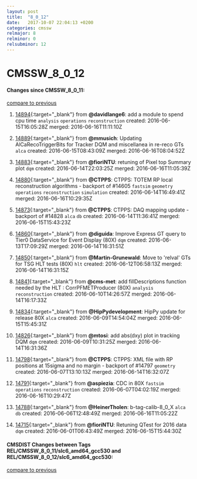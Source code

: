 ```yaml
---
layout: post
title:  "8_0_12"
date:   2017-10-07 22:04:13 +0200
categories: cmssw
relmajor: 8
relminor: 0
relsubminor: 12
---
```


# CMSSW_8_0_12
#### Changes since CMSSW_8_0_11:

[compare to previous](https://github.com/cms-sw/cmssw/compare/CMSSW_8_0_11...CMSSW_8_0_12)



1. [14894](http://github.com/cms-sw/cmssw/pull/14894){:target="_blank"}  from **@davidlange6**: add a module to spend cpu time `analysis`  `operations`  `reconstruction`  created: 2016-06-15T16:05:28Z merged: 2016-06-16T11:11:10Z

1. [14889](http://github.com/cms-sw/cmssw/pull/14889){:target="_blank"}  from **@mmusich**: Updating AlCaRecoTriggerBits for Tracker DQM and miscellanea in re-reco GTs `alca`  created: 2016-06-15T08:43:09Z merged: 2016-06-16T08:04:52Z

1. [14883](http://github.com/cms-sw/cmssw/pull/14883){:target="_blank"}  from **@fioriNTU**: retuning of Pixel top Summary plot `dqm`  created: 2016-06-14T22:03:25Z merged: 2016-06-16T11:05:39Z

1. [14880](http://github.com/cms-sw/cmssw/pull/14880){:target="_blank"}  from **@CTPPS**: CTPPS: TOTEM RP local reconstruction algorithms - backport of #14605 `fastsim`  `geometry`  `operations`  `reconstruction`  `simulation`  created: 2016-06-14T16:49:41Z merged: 2016-06-16T10:29:35Z

1. [14873](http://github.com/cms-sw/cmssw/pull/14873){:target="_blank"}  from **@CTPPS**: CTPPS: DAQ mapping update - backport of #14828 `alca`  `db`  created: 2016-06-14T11:36:41Z merged: 2016-06-15T15:43:23Z

1. [14860](http://github.com/cms-sw/cmssw/pull/14860){:target="_blank"}  from **@diguida**: Improve Express GT query to Tier0 DataService for Event Display (80X) `dqm`  created: 2016-06-13T17:09:29Z merged: 2016-06-14T16:31:51Z

1. [14850](http://github.com/cms-sw/cmssw/pull/14850){:target="_blank"}  from **@Martin-Grunewald**: Move to 'relval' GTs for TSG HLT tests (80X) `hlt`  created: 2016-06-12T06:58:13Z merged: 2016-06-14T16:31:15Z

1. [14841](http://github.com/cms-sw/cmssw/pull/14841){:target="_blank"}  from **@cms-met**: add fillDescriptions function needed by the HLT : CorrPFMETProducer (80X) `analysis`  `reconstruction`  created: 2016-06-10T14:26:57Z merged: 2016-06-14T16:17:33Z

1. [14834](http://github.com/cms-sw/cmssw/pull/14834){:target="_blank"}  from **@HipPydevelopment**: HipPy update for release 80X `alca`  created: 2016-06-09T14:54:04Z merged: 2016-06-15T15:45:31Z

1. [14826](http://github.com/cms-sw/cmssw/pull/14826){:target="_blank"}  from **@mtosi**: add abs(dxy) plot in tracking DQM `dqm`  created: 2016-06-09T10:31:25Z merged: 2016-06-14T16:31:36Z

1. [14798](http://github.com/cms-sw/cmssw/pull/14798){:target="_blank"}  from **@CTPPS**: CTPPS: XML file with RP positions at 15sigma and no margin - backport of #14797 `geometry`  created: 2016-06-07T13:10:13Z merged: 2016-06-14T16:32:07Z

1. [14791](http://github.com/cms-sw/cmssw/pull/14791){:target="_blank"}  from **@aspiezia**: CDC in 80X `fastsim`  `operations`  `reconstruction`  created: 2016-06-07T04:02:19Z merged: 2016-06-16T10:29:47Z

1. [14788](http://github.com/cms-sw/cmssw/pull/14788){:target="_blank"}  from **@HeinerTholen**: b-tag-calib-8_0_X `alca`  `db`  created: 2016-06-06T12:48:49Z merged: 2016-06-16T11:05:22Z

1. [14715](http://github.com/cms-sw/cmssw/pull/14715){:target="_blank"}  from **@fioriNTU**: Retuning QTest for 2016 data `dqm`  created: 2016-06-01T06:43:49Z merged: 2016-06-15T15:44:30Z

#### CMSDIST Changes between Tags REL/CMSSW_8_0_11/slc6_amd64_gcc530 and REL/CMSSW_8_0_12/slc6_amd64_gcc530:

[compare to previous](https://github.com/cms-sw/cmsdist/compare/REL/CMSSW_8_0_11/slc6_amd64_gcc530...REL/CMSSW_8_0_12/slc6_amd64_gcc530)


